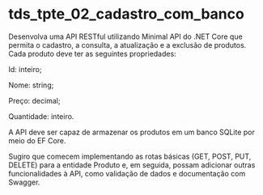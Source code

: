 # tds_tpte_02_cadastro_com_banco

Desenvolva uma API RESTful utilizando Minimal API do .NET Core que permita o cadastro, a consulta, a atualização e a exclusão de produtos. Cada produto deve ter as seguintes propriedades:

Id: inteiro;

Nome: string;

Preço: decimal;

Quantidade: inteiro.

A API deve ser capaz de armazenar os produtos em um banco SQLite por meio do EF Core.

Sugiro que comecem implementando as rotas básicas (GET, POST, PUT, DELETE) para a entidade Produto e, em seguida, possam adicionar outras funcionalidades à API, como validação de dados e documentação com Swagger.


